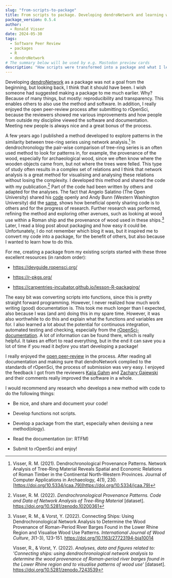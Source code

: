 ```yaml
---
slug: "from-scripts-to-package"
title: From scripts to package. Developing dendroNetwork and learning with rOpenSci
package_version: 0.5.4
author:
  - Ronald Visser
date: 2024-05-30
tags:
  - Software Peer Review
  - packages
  - R
  - dendroNetwork
# The summary below will be used by e.g. Mastodon preview cards
description: "How scripts were transformed into a package and what I learned in the process"
---
```



Developing [dendroNetwork](https://docs.ropensci.org/dendroNetwork/) as a package was not a goal from the beginning, but looking back, I think that it should have been. I wish someone had suggested making a package to me much earlier. Why? Because of many things, but mostly: reproducibility and transparency. This enables others to also use the method and software. In addition, I really enjoyed the open peer-review process after submitting to rOpenSci, because the reviewers showed me various improvements and how people from outside my discipline viewed the software and documentation. Meeting new people is always nice and a great bonus of the process.

A few years ago I published a method developed to explore patterns in the similarity between tree-ring series using network analysis.[^1] In dendrochronology the pair-wise comparison of tree-ring series is an often used method to look for patterns in, for example, the provenance of the wood, especially for archaeological wood, since we often know where the wooden objects came from, but not where the trees were felled. This type of study often results in a complex set of relations and I think that network analysis is a great method for visualising and analysing these relations without losing the complexity. I developed this method and shared the code with my publication.[^2] Part of the code had been written by others and adapted for the analyses. The fact that Angelo Salatino (The Open University) shared his [code](https://github.com/angelosalatino/CliquePercolationMethod-R) openly and Andy Bunn (Western Washington University) did the [same](https://github.com/AndyBunn/dplR/blob/master/R/rwi.stats.running.R), shows how beneficial openly sharing code is to others and for the progress of research. Further research was performed, refining the method and exploring other avenues, such as looking at wood use within a Roman ship and the provenance of wood used in these ships.[^3] Later, I read a blog post about packaging and how easy it could be. Unfortunately, I do not remember which blog it was, but it inspired me to convert my code into a package, for the benefit of others, but also because I wanted to learn how to do this.

[^1]: Visser, R. M. (2021). Dendrochronological Provenance Patterns. Network Analysis of Tree-Ring Material Reveals Spatial and Economic Relations of Roman Timber in the Continental North-Western Provinces. Journal of Computer Applications in Archaeology, 4(1), 230. [https://doi.org/10.5334/jcaa.79](https://doi.org/10.5334/jcaa.79)

[^2]: Visser, R. M. (2022). *Dendrochronological Provenance Patterns. Code and Data of Network Analysis of Tree-Ring Material* [dataset]. <https://doi.org/10.5281/zenodo.10200361>

[^3]: Visser, R. M., & Vorst, Y. (2022). Connecting Ships: Using Dendrochronological Network Analysis to Determine the Wood Provenance of Roman-Period River Barges Found in the Lower Rhine Region and Visualise Wood Use Patterns. *International Journal of Wood Culture*, *3*(1-3), 123-151. <https://doi.org/10.1163/27723194-bja10014>

    Visser, R., & Vorst, Y. (2022). *Analyses, data and figures related to: 'Connecting ships: using dendrochronological network analysis to determine the wood provenance of Roman-period river barges found in the Lower Rhine region and to visualise patterns of wood use'* [dataset]. <https://doi.org/10.5281/zenodo.7243539>

For me, creating a package from my existing scripts started with these three excellent resources (in random order):

-   <https://devguide.ropensci.org/>

-   <https://r-pkgs.org/>

-   <https://carpentries-incubator.github.io/lesson-R-packaging/>

The easy bit was converting scripts into functions, since this is pretty straight forward programming. However, I never realized how much work writing (good) documentation is. This took me much longer than I expected, also because I was (and am) doing this in my spare time. However, it was also worthwhile to do this and explain what the functions and variables are for. I also learned a lot about the potential for continuous integration, automated testing and checking, especially from the [rOpenSci-documentation](https://devguide.ropensci.org/). A lot of information can be found there, which is really helpful. It takes an effort to read everything, but in the end it can save you a lot of time if you read it *before* you start developing a package!

I really enjoyed the [open peer-review](https://github.com/ropensci/software-review/issues/627) in the process. After reading all documentation and making sure that dendroNetwork complied to the standards of rOpenSci, the process of submission was very easy. I enjoyed the feedback I got from the reviewers [Kaija Gahm](https://kaijagahm.netlify.app/) and [Zachary Gajewski](https://github.com/gzach93) and their comments really improved the software in a whole.

I would recommend any research who develops a new method with code to do the following things:

-   Be nice, and share and document your code!

-   Develop functions not scripts.

-   Develop a package from the start, especially when devising a new method(ology).

-   Read the documentation (or: RTFM)

-   Submit to rOpenSci and enjoy!
